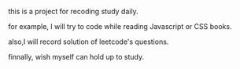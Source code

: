 this is a project for recoding study daily.

for example, I will try to code while reading Javascript or CSS books.

also,I will record solution of leetcode's questions.

finnally, wish myself can hold up to study.